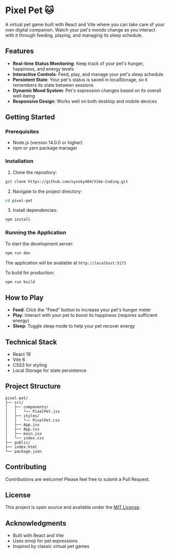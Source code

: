 # Pixel Pet 🐱

A virtual pet game built with React and Vite where you can take care of your own digital companion. Watch your pet's moods change as you interact with it through feeding, playing, and managing its sleep schedule.

## Features

- **Real-time Status Monitoring**: Keep track of your pet's hunger, happiness, and energy levels
- **Interactive Controls**: Feed, play, and manage your pet's sleep schedule
- **Persistent State**: Your pet's status is saved in localStorage, so it remembers its state between sessions
- **Dynamic Mood System**: Pet's expression changes based on its overall well-being
- **Responsive Design**: Works well on both desktop and mobile devices

## Getting Started

### Prerequisites

- Node.js (version 14.0.0 or higher)
- npm or yarn package manager

### Installation

1. Clone the repository:
```bash
git clone https://github.com/nyxsky404/Vibe-Coding.git
```

2. Navigate to the project directory:
```bash
cd pixel-pet
```

3. Install dependencies:
```bash
npm install
```

### Running the Application

To start the development server:
```bash
npm run dev
```

The application will be available at `http://localhost:5173`

To build for production:
```bash
npm run build
```

## How to Play

- **Feed**: Click the "Feed" button to increase your pet's hunger meter
- **Play**: Interact with your pet to boost its happiness (requires sufficient energy)
- **Sleep**: Toggle sleep mode to help your pet recover energy

## Technical Stack

- React 19
- Vite 6
- CSS3 for styling
- Local Storage for state persistence

## Project Structure

```plaintext
pixel-pet/
├── src/
│   ├── components/
│   │   └── PixelPet.jsx
│   ├── styles/
│   │   └── PixelPet.css
│   ├── App.jsx
│   ├── App.css
│   ├── main.jsx
│   └── index.css
├── public/
├── index.html
└── package.json
```

## Contributing

Contributions are welcome! Please feel free to submit a Pull Request.

## License

This project is open source and available under the [MIT License](LICENSE).

## Acknowledgments

- Built with React and Vite
- Uses emoji for pet expressions
- Inspired by classic virtual pet games
```
